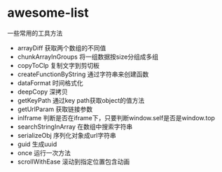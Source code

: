 # awesome-list
一些常用的工具方法

- arrayDiff 获取两个数组的不同值
- chunkArrayInGroups 将一组数据按size分组成多组
- copyToClp 复制文字到剪切板
- createFunctionByString 通过字符串来创建函数
- dataFormat 时间格式化
- deepCopy 深拷贝
- getKeyPath 通过key path获取object的值方法
- getUrlParam 获取链接参数
- inIframe 判断是否在iframe下，只要判断window.self是否是window.top
- searchStringInArray 在数组中搜索字符串
- serializeObj 序列化对象成url字符串
- guid 生成uuid
- once 运行一次方法
- scrollWithEase 滚动到指定位置包含动画